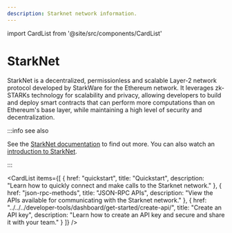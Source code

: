 ```yaml
---
description: Starknet network information.
---
```


import CardList from '@site/src/components/CardList'

# StarkNet

StarkNet is a decentralized, permissionless and scalable Layer-2 network protocol developed by StarkWare for the Ethereum
network. It leverages zk-STARKs technology for scalability and privacy, allowing developers to build and deploy smart contracts
that can perform more computations than on Ethereum's base layer, while maintaining a high level of security and decentralization.

:::info see also

See the [StarkNet documentation](https://docs.starknet.io/documentation/) to find out more. You can also watch an
[introduction to StarkNet](https://www.youtube.com/watch?v=eL9le56gcS0).

:::

<CardList
  items={[
    {
      href: "quickstart",
      title: "Quickstart",
      description: "Learn how to quickly connect and make calls to the Starknet network."
    },
    {
      href: "json-rpc-methods",
      title: "JSON-RPC APIs",
      description: "View the APIs available for communicating with the Starknet network."
    },
    {
      href: "../../../developer-tools/dashboard/get-started/create-api/",
      title: "Create an API key",
      description: "Learn how to create an API key and secure and share it with your team."
    }
  ]}
/>
